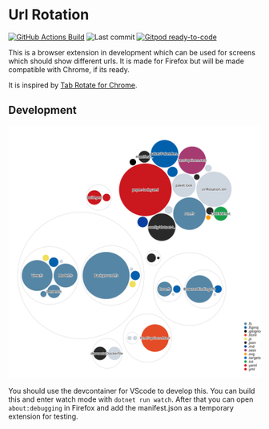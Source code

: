 # Url Rotation

[![GitHub Actions Build](https://img.shields.io/github/workflow/status/NicoVIII/url-rotation-browser-extension/Build?style=flat-square)](https://github.com/NicoVIII/url-rotation-browser-extension/actions/workflows/build.yml)
![Last commit](https://img.shields.io/github/last-commit/NicoVIII/url-rotation-browser-extension?style=flat-square)
[![Gitpod ready-to-code](https://img.shields.io/badge/Gitpod-ready--to--code-blue?style=flat-square&logo=gitpod)](https://gitpod.io/#https://github.com/NicoVIII/url-rotation-browser-extension)

This is a browser extension in development which can be used for screens which should show different
urls. It is made for Firefox but will be made compatible with Chrome, if its ready.

It is inspired by [Tab Rotate for Chrome](https://github.com/KevinSheedy/chrome-tab-rotate).

## Development

![Visualization](images/diagram.svg)

You should use the devcontainer for VScode to develop this.
You can build this and enter watch mode with `dotnet run watch`.
After that you can open `about:debugging` in Firefox and add the manifest.json as a temporary extension
for testing.
